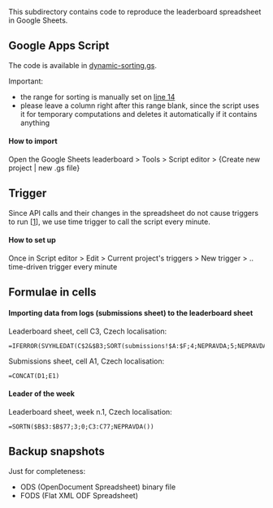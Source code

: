 This subdirectory contains code to reproduce the leaderboard spreadsheet in
Google Sheets.

## Google Apps Script

The code is available in [dynamic-sorting.gs](./dynamic-sorting.gs).

Important:
* the range for sorting is manually set on [line 14](./dynamic-sorting.gs#L14)
* please leave a column right after this range blank, since the script uses it
  for temporary computations and deletes it automatically if it contains
  anything

#### How to import

Open the Google Sheets leaderboard > Tools > Script editor > {Create new
project | new .gs file}

## Trigger

Since API calls and their changes in the spreadsheet do not cause triggers to
run [[1][1]], we use time trigger to call the script every minute.

#### How to set up

Once in Script editor > Edit > Current project's triggers > New trigger > ..
time-driven trigger every minute

## Formulae in cells

#### Importing data from logs (submissions sheet) to the leaderboard sheet

Leaderboard sheet, cell C3, Czech localisation:
```
=IFERROR(SVYHLEDAT(C$2&$B3;SORT(submissions!$A:$F;4;NEPRAVDA;5;NEPRAVDA;6;NEPRAVDA);6;NEPRAVDA))
```

Submissions sheet, cell A1, Czech localisation:
```
=CONCAT(D1;E1)
```

#### Leader of the week

Leaderboard sheet, week n.1, Czech localisation:
```
=SORTN($B$3:$B$77;3;0;C3:C77;NEPRAVDA())
```

## Backup snapshots

Just for completeness:
* ODS (OpenDocument Spreadsheet) binary file
* FODS (Flat XML ODF Spreadsheet)


[1]: https://developers.google.com/apps-script/guides/triggers
